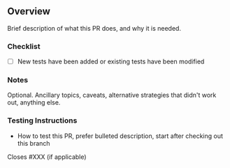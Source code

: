 ## Overview

Brief description of what this PR does, and why it is needed.

### Checklist

- [ ] New tests have been added or existing tests have been modified

### Notes

Optional. Ancillary topics, caveats, alternative strategies that didn't work out, anything else.

### Testing Instructions

- How to test this PR, prefer bulleted description, start after checking out this branch

Closes #XXX (if applicable)
